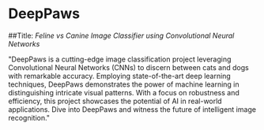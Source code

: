 #  DeepPaws

##Title:
  *Feline vs Canine Image Classifier using Convolutional Neural Networks*

"DeepPaws is a cutting-edge image classification project leveraging Convolutional Neural Networks (CNNs) to discern between cats and dogs with remarkable accuracy. Employing state-of-the-art deep learning techniques, DeepPaws demonstrates the power of machine learning in distinguishing intricate visual patterns. With a focus on robustness and efficiency, this project showcases the potential of AI in real-world applications. Dive into DeepPaws and witness the future of intelligent image recognition."
